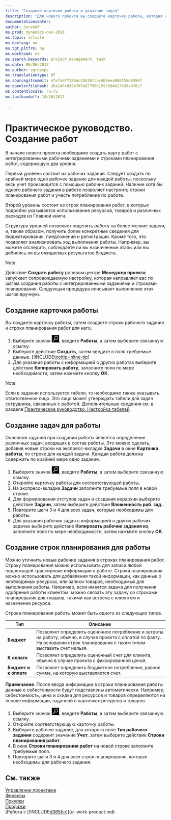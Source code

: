 ```yaml
---
title: "Создание карточки работы и указание задач"
description: "Для нового проекта вы создаете карточку работы, которая содержит рабочие задания и строки планирования, помогающие управлять ходом выполнения бюджетами."
documentationcenter: 
author: SorenGP
ms.prod: dynamics-nav-2018
ms.topic: article
ms.devlang: na
ms.tgt_pltfrm: na
ms.workload: na
ms.search.keywords: project management, task
ms.date: 06/06/2017
ms.author: sgroespe
ms.translationtype: HT
ms.sourcegitcommit: 4fefaef7380ac10836fcac404eea006f55d8556f
ms.openlocfilehash: 2ba145cd15e7d7e87796b159c5d4617b39ab76c7
ms.contentlocale: ru-ru
ms.lasthandoff: 10/16/2017

---
```

# <a name="how-to-create-jobs"></a>Практическое руководство. Создание работ
В начале нового проекта необходимо создать карту работ с интегрированными рабочими заданиями и строками планирования работ, содержащую два уровня.  

Первый уровень состоит из рабочих заданий. Следует создать по крайней мере одно рабочее задание для каждой работы, поскольку весь учет производится с помощью рабочих заданий. Наличие хотя бы одного рабочего задания в работе позволяет настроить строки планирования работ и учесть потребление по работе.

Второй уровень состоит из строк планирования работ, в которых подробно указывается использование ресурсов, товаров и различных расходов из Главной книги.

Структура уровней позволяет поделить работу на более мелкие задачи, и, таким образом, получить более конкретные сведения для бюджетирования, предложений и регистрации. Кроме того, это позволяет анализировать ход выполнения работы. Например, вы можете отследить, соблюдаете ли вы назначенные этапы или вы добились ли вы ожидаемых результатов бюджета.

> [!NOTE]  
>   Действие **Создать работу** ролевом центре **Менеджер проекта** запускает сопровождаемую настройку, которая направляет вас по шагам создания работы с интегрированными заданиями и строками планирования. Следующая процедура описывает выполнение этих шагов вручную.

## <a name="to-create-a-job-card"></a>Создание карточки работы
Вы создаете карточку работы, затем создаете строки рабочего задания и строки планирования работ для него.

1. Выберите значок ![Поиск страницы или отчета](media/ui-search/search_small.png "Значок поиска страницы или отчета"), введите **Работы**, а затем выберите связанную ссылку.  
2. Выберите действие **Создать**, затем введите в поля требуемые данные. [!INCLUDE[tooltip-inline-tip](includes/tooltip-inline-tip_md.md)]
3. Для указания работы с информацией о других работах выберите действие **Копировать работу**, заполните поля по мере необходимости, затем нажмите кнопку **ОК**.

> [!NOTE]  
>   Если в задании используется табели, то необходимо также указывать ответственное лицо. Это лицо может утверждать табели для задач сотрудника, связанных с работой. Дополнительные сведения см. в разделе [Практическое руководство. Настройка табелей](projects-how-setup-time-sheets.md).

## <a name="to-create-tasks-for-a-job"></a>Создание задач для работы
Основной задачей при создании работы является определение различных задач, входящих в состав работы. Это можно сделать, добавив новые строки на экспресс-вкладке **Задачи** в окне **Карточка работы**, по строке для каждой задачи. Каждая работа должна содержать по крайней мере одно задание.

1. Выберите значок ![Поиск страницы или отчета](media/ui-search/search_small.png "Значок поиска страницы или отчета"), введите **Работы**, а затем выберите связанную ссылку.
2. Откройте карточку работы для соответствующей работы.
3. На экспресс-вкладке **Задачи** заполните требуемые поля в новой строке.
4. Для формирования отступов задач и создания иерархии выберите действие **Задачи**, затем выберите действие **Вложенность раб. зад.**.
5. Повторите шаги 3 и 4 для всех задач, которые необходимы для работы.
6. Для указания рабочих задач с информацией о других рабочих задачах выберите действие **Копировать рабочие задания из**, заполните поля по мере необходимости, затем нажмите кнопку **ОК**.

## <a name="to-create-planning-lines-for-a-job"></a>Создание строк планирования для работы
Можно уточнить новые рабочие задания в строках планирования работ. Строку планирования можно использовать для записи любой подлежащей трассировке информации о работе. Строки планирования можно использовать для добавления такой информации, как данные о необходимых ресурсах, или записи товаров, необходимых для выполнения работы. Например, если имеется задача для получения одобрения работы клиентом, можно связать эту задачу со строками планирования для товаров, такими как встреча с клиентом и назначение ресурса.  

Строка планирования работы может быть одного из следующих типов.  

| Тип | Описание |
| --- | --- |
| **Бюджет** |Позволяет определить оценочное потребление и затраты на работу, обычно, в случае проекта с оплатой по факту. На основании строк планирования с таким типом выставить счет нельзя. |
| **К оплате** |Позволяет определить оценочный счет для клиента, обычно в случае проекта с фиксированной ценой. |
| **Бюджет и к оплате** |Позволяет определить бюджетное потребление, равное сумме, на которую выставляется счет. |

**Примечание**. После ввода информации в строки планирования работы данные о себестоимости будут подставлены автоматически. Например, себестоимость, цена и скидка для ресурсов и товаров определяются на основе информации, заданной в карточках ресурсов и товаров.

1. Выберите значок ![Поиск страницы или отчета](media/ui-search/search_small.png "Значок поиска страницы или отчета"), введите **Работы**, а затем выберите связанную ссылку.
2. Откройте соответствующую карточку работы.
3. Выберите рабочее задание, для которого поле **Тип рабочего задания** содержит значение **Учет**, затем выберите действие **Строки планирования работ**.  
4. В окне **Строки планирования работ** на новой строке заполните требуемые поля.
5. Повторите шаги 3 и 4 для всех строк планирования, которые необходимы для рабочего задания.

## <a name="see-also"></a>См. также
[Управление проектами](projects-manage-projects.md)  
[Финансы](finance.md)  
[Покупки](purchasing-manage-purchasing.md)         
[Продажи](sales-manage-sales.md)      
[Работа с [!INCLUDE[d365fin](includes/d365fin_md.md)]](ui-work-product.md)  

